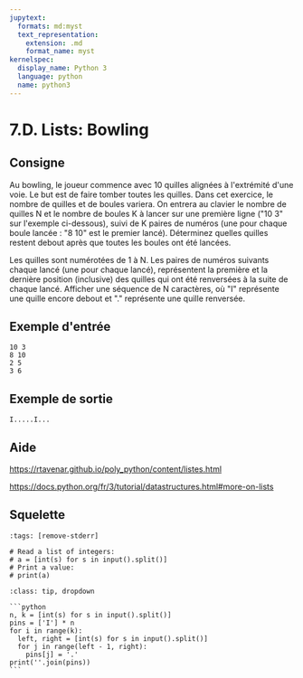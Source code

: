 ```yaml
---
jupytext:
  formats: md:myst
  text_representation:
    extension: .md
    format_name: myst
kernelspec:
  display_name: Python 3
  language: python
  name: python3
---
```


# 7.D. Lists: Bowling

## Consigne

Au bowling, le joueur commence avec 10 quilles alignées à l'extrémité d'une voie. Le but est de faire tomber toutes les quilles. Dans cet exercice, le nombre de quilles et de boules variera. On entrera au clavier le nombre de quilles N et le nombre de boules K à lancer sur une première ligne ("10 3" sur l'exemple ci-dessous), suivi de K paires de numéros (une pour chaque boule lancée : "8 10" est le premier lancé). Déterminez quelles quilles restent debout après que toutes les boules ont été lancées.


Les quilles sont numérotées de 1 à N. Les paires de numéros suivants chaque lancé (une pour chaque lancé), représentent la première et la dernière position (inclusive) des quilles qui ont été renversées à la suite de chaque lancé. Afficher une séquence de N caractères, où "I" représente une quille encore debout et "." représente une quille renversée.

## Exemple d'entrée

```
10 3
8 10
2 5
3 6
```

## Exemple de sortie

```
I.....I...
```

## Aide

https://rtavenar.github.io/poly_python/content/listes.html

https://docs.python.org/fr/3/tutorial/datastructures.html#more-on-lists

## Squelette

```{code-cell} python
:tags: [remove-stderr]

# Read a list of integers:
# a = [int(s) for s in input().split()]
# Print a value:
# print(a)
```

````{admonition} Cliquez ici pour voir la solution
:class: tip, dropdown

```python
n, k = [int(s) for s in input().split()]
pins = ['I'] * n
for i in range(k):
  left, right = [int(s) for s in input().split()]
  for j in range(left - 1, right):
    pins[j] = '.'
print(''.join(pins))
```
````
